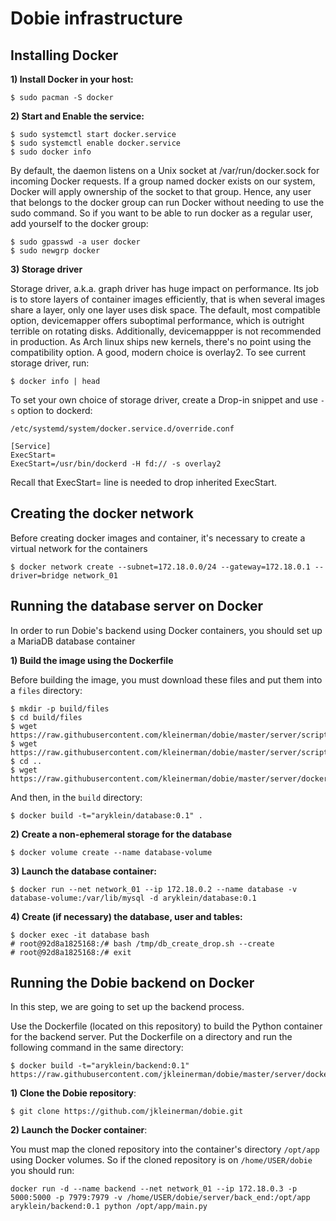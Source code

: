 Dobie infrastructure
====================

Installing Docker
-----------------

**1) Install Docker in your host:**

```
$ sudo pacman -S docker

```

**2) Start and Enable the service:**

```
$ sudo systemctl start docker.service
$ sudo systemctl enable docker.service
$ sudo docker info
```

By default, the daemon listens on a Unix socket at /var/run/docker.sock for incoming Docker requests.
If a group named docker exists on our system, Docker will apply ownership of the socket to that group.
Hence, any user that belongs to the docker group can run Docker without needing to use the sudo command.
So if you want to be able to run docker as a regular user, add yourself to the docker group:


```
$ sudo gpasswd -a user docker
$ sudo newgrp docker
```


**3) Storage driver**

Storage driver, a.k.a. graph driver has huge impact on performance. Its job is to store layers of container
images efficiently, that is when several images share a layer, only one layer uses disk space. The default,
most compatible option, devicemapper offers suboptimal performance, which is outright terrible on rotating disks.
Additionally, devicemappper is not recommended in production. As Arch linux ships new kernels, there's no point
using the compatibility option. A good, modern choice is overlay2. To see current storage driver, run:

```
$ docker info | head
```

To set your own choice of storage driver, create a Drop-in snippet and use `-s` option to dockerd:

```
/etc/systemd/system/docker.service.d/override.conf

[Service]
ExecStart=
ExecStart=/usr/bin/dockerd -H fd:// -s overlay2
```

Recall that ExecStart= line is needed to drop inherited ExecStart.

Creating the docker network
---------------------------

Before creating docker images and container, it's necessary to create a virtual network for the containers

```
$ docker network create --subnet=172.18.0.0/24 --gateway=172.18.0.1 --driver=bridge network_01
```

Running the database server on Docker
-------------------------------------

In order to run Dobie's backend using Docker containers, you should set up a MariaDB database container

**1) Build the image using the Dockerfile**

Before building the image, you must download these files and put them into a `files` directory:

```
$ mkdir -p build/files
$ cd build/files
$ wget https://raw.githubusercontent.com/kleinerman/dobie/master/server/scripts/db_create_drop.sh
$ wget https://raw.githubusercontent.com/kleinerman/dobie/master/server/scripts/db_schema.sql
$ cd ..
$ wget https://raw.githubusercontent.com/kleinerman/dobie/master/server/docker/database/Dockerfile
```

And then, in the `build` directory:

```
$ docker build -t="aryklein/database:0.1" .
```

**2) Create a non-ephemeral storage for the database**

```
$ docker volume create --name database-volume
```

**3) Launch the database container:**

```
$ docker run --net network_01 --ip 172.18.0.2 --name database -v database-volume:/var/lib/mysql -d aryklein/database:0.1
```

**4) Create (if necessary) the database, user and tables:**

```
$ docker exec -it database bash
# root@92d8a1825168:/# bash /tmp/db_create_drop.sh --create
# root@92d8a1825168:/# exit
```

Running the Dobie backend on Docker
-----------------------------------

In this step, we are going to set up the backend process.

Use the Dockerfile (located on this repository) to build the Python container for the backend server.
Put the Dockerfile on a directory and run the following command in the same directory:

```
$ docker build -t="aryklein/backend:0.1" https://raw.githubusercontent.com/jkleinerman/dobie/master/server/docker/backend/Dockerfile
```

**1) Clone the Dobie repository**:

```
$ git clone https://github.com/jkleinerman/dobie.git
```

**2) Launch the Docker container**:

You must map the cloned repository into the container's directory `/opt/app` using Docker volumes. So if the cloned repository is on `/home/USER/dobie` you should run:

```
docker run -d --name backend --net network_01 --ip 172.18.0.3 -p 5000:5000 -p 7979:7979 -v /home/USER/dobie/server/back_end:/opt/app aryklein/backend:0.1 python /opt/app/main.py
```
